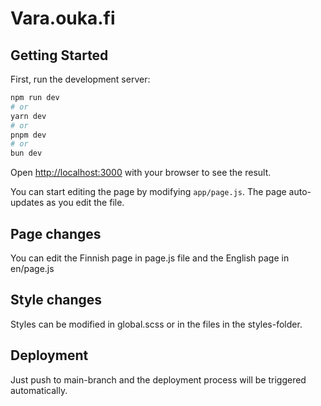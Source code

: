 # Vara.ouka.fi
## Getting Started

First, run the development server:

```bash
npm run dev
# or
yarn dev
# or
pnpm dev
# or
bun dev
```

Open [http://localhost:3000](http://localhost:3000) with your browser to see the result.

You can start editing the page by modifying `app/page.js`. The page auto-updates as you edit the file.

## Page changes
You can edit the Finnish page in page.js file and the English page in en/page.js

## Style changes
Styles can be modified in global.scss or in the files in the styles-folder.

## Deployment
Just push to main-branch and the deployment process will be triggered automatically.
